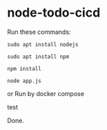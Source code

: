 # node-todo-cicd

Run these commands:


`sudo apt install nodejs`


`sudo apt install npm`


`npm install`

`node app.js`

or Run by docker compose

test

Done.
